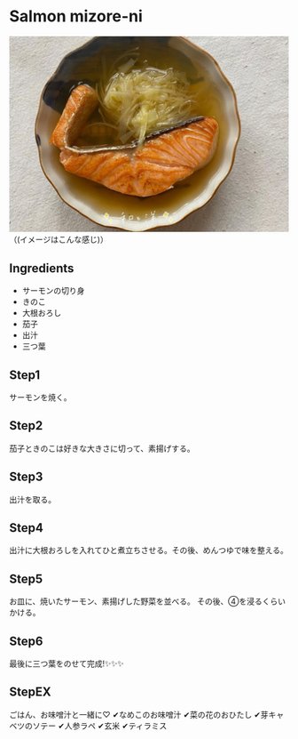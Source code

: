 # Salmon mizore-ni

![Alt text](DCA273B4-CB25-4265-830E-2F86C29644F3_1_201_a.jpeg)
（(イメージはこんな感じ)）

## Ingredients
- サーモンの切り身
- きのこ
- 大根おろし
- 茄子
- 出汁
- 三つ葉

## Step1
サーモンを焼く。

## Step2
茄子ときのこは好きな大きさに切って、素揚げする。

## Step3
出汁を取る。

## Step4
出汁に大根おろしを入れてひと煮立ちさせる。その後、めんつゆで味を整える。

## Step5
お皿に、焼いたサーモン、素揚げした野菜を並べる。
その後、④を浸るくらいかける。

## Step6
最後に三つ葉をのせて完成!✨✨✨

## StepEX
ごはん、お味噌汁と一緒に♡
✔なめこのお味噌汁
✔菜の花のおひたし
✔芽キャベツのソテー
✔人参ラペ
✔玄米
✔ティラミス





